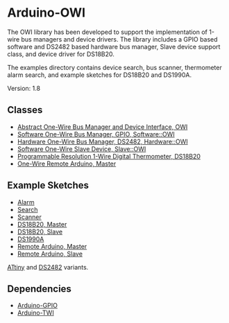 # Arduino-OWI
The OWI library has been developed to support the implementation of
1-wire bus managers and device drivers. The library includes a GPIO
based software and DS2482 based hardware bus manager, Slave device
support class, and device driver for DS18B20.

The examples directory contains device search, bus scanner,
thermometer alarm search, and example sketches for DS18B20 and
DS1990A.

Version: 1.8

## Classes

* [Abstract One-Wire Bus Manager and Device Interface, OWI](./src/OWI.h)
* [Software One-Wire Bus Manager, GPIO, Software::OWI](./src/Software/OWI.h)
* [Hardware One-Wire Bus Manager, DS2482, Hardware::OWI](./src/Hardware/OWI.h)
* [Software One-Wire Slave Device, Slave::OWI](./src/Slave/OWI.h)
* [Programmable Resolution 1-Wire Digital Thermometer, DS18B20](./src/Driver/DS18B20.h)
* [One-Wire Remote Arduino, Master](./src/Driver/Arduino.h)

## Example Sketches

* [Alarm](./examples/Alarm)
* [Search](./examples/Search)
* [Scanner](./examples/Scanner)
* [DS18B20, Master](./examples/DS18B20)
* [DS18B20, Slave](./examples/Slave/DS18B20)
* [DS1990A](./examples/DS1990A)
* [Remote Arduino, Master](./examples/Arduino)
* [Remote Arduino, Slave](./examples/Slave/Arduino)

[ATtiny](./examples/ATtiny) and [DS2482](./examples/DS2482)
variants.

## Dependencies

* [Arduino-GPIO](https://github.com/mikaelpatel/Arduino-GPIO)
* [Arduino-TWI](https://github.com/mikaelpatel/Arduino-TWI)
